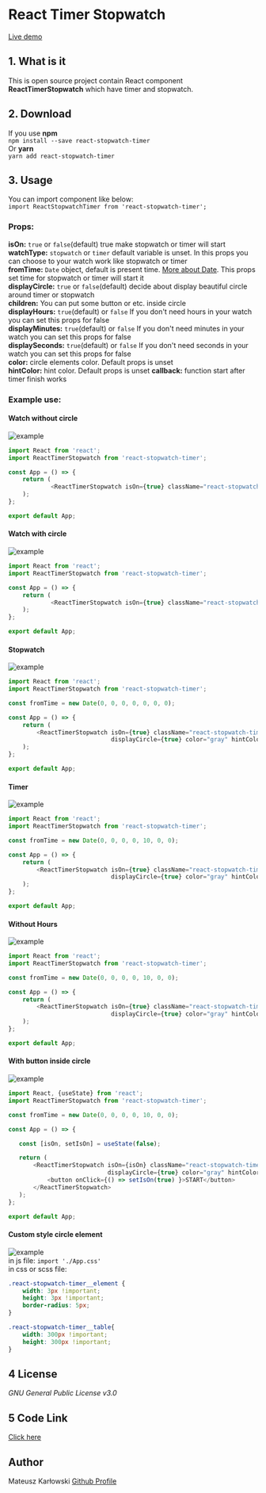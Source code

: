 # React Timer Stopwatch
[Live demo](https://github.com/mati2251/react-stopwatch-timer)
## 1. What is it
This is open source project contain React component **ReactTimerStopwatch** which have timer and stopwatch.
## 2. Download
If you use **npm** <br/>
`npm install --save react-stopwatch-timer` <br/>
Or **yarn** <br/>
`yarn add react-stopwatch-timer`
## 3. Usage
You can import component like below: <br/>
`import ReactStopwatchTimer from 'react-stopwatch-timer';` <br/>
### Props:
**isOn:** `true` or `false`(default) true make stopwatch or timer will start <br/>
**watchType:** `stopwatch` or `timer` default variable is unset. In this props you can choose to your watch work like stopwatch or timer <br/>
**fromTime:** `Date` object, default is present time. [More about Date](https://www.w3schools.com/js/js_dates.asp). This props set time for stopwatch or timer will start it <br/>
**displayCircle:** `true` or `false`(default) decide about display beautiful circle around timer or stopwatch <br/>
**children:** You can put some button or etc. inside circle <br/>
**displayHours:** `true`(default) or `false` If you don't need hours in your watch you can set this props for false <br/>
**displayMinutes:** `true`(default) or `false` If you don't need minutes in your watch you can set this props for false <br/>
**displaySeconds:** `true`(default) or `false` If you don't need seconds in your watch you can set this props for false <br/>
**color:** circle elements color. Default props is unset<br/>
**hintColor:** hint color. Default props is unset
**callback:** function start after timer finish works
### Example use:
#### Watch without circle
![example](https://raw.githubusercontent.com/mati2251/react-stopwatch-timer/master/.github/example-without-circle.png) <br/>
```js
import React from 'react';
import ReactTimerStopwatch from 'react-stopwatch-timer';

const App = () => {
    return (
            <ReactTimerStopwatch isOn={true} className="react-stopwatch-timer__table" watchType="stopwatch"/>
    );
};

export default App;
```
#### Watch with circle
![example](https://raw.githubusercontent.com/mati2251/react-stopwatch-timer/master/.github/example-watch-circle.png) <br/>
```js
import React from 'react';
import ReactTimerStopwatch from 'react-stopwatch-timer';

const App = () => {
    return (
            <ReactTimerStopwatch isOn={true} className="react-stopwatch-timer__table" watchType="stopwatch" displayCircle={true} color="gray" hintColor="red"/>
    );
};

export default App;
```
#### Stopwatch
![example](https://raw.githubusercontent.com/mati2251/react-stopwatch-timer/master/.github/stopwatch.png) </br>
```js
import React from 'react';
import ReactTimerStopwatch from 'react-stopwatch-timer';

const fromTime = new Date(0, 0, 0, 0, 0, 0, 0);

const App = () => {
    return (
        <ReactTimerStopwatch isOn={true} className="react-stopwatch-timer__table" watchType="stopwatch"
                             displayCircle={true} color="gray" hintColor="red" fromTime={fromTime}/>
    );
};

export default App;
```
#### Timer
![example](https://raw.githubusercontent.com/mati2251/react-stopwatch-timer/master/.github/timer.png) <br/>
```js
import React from 'react';
import ReactTimerStopwatch from 'react-stopwatch-timer';

const fromTime = new Date(0, 0, 0, 0, 10, 0, 0);

const App = () => {
    return (
        <ReactTimerStopwatch isOn={true} className="react-stopwatch-timer__table" watchType="timer"
                             displayCircle={true} color="gray" hintColor="red" fromTime={fromTime}/>
    );
};

export default App;
```
#### Without Hours
![example](https://raw.githubusercontent.com/mati2251/react-stopwatch-timer/master/.github/without-houers.png) <br/>
```js
import React from 'react';
import ReactTimerStopwatch from 'react-stopwatch-timer';

const fromTime = new Date(0, 0, 0, 0, 10, 0, 0);

const App = () => {
    return (
        <ReactTimerStopwatch isOn={true} className="react-stopwatch-timer__table" watchType="timer"
                             displayCircle={true} color="gray" hintColor="red" fromTime={fromTime} displayHours={false}/>
    );
};

export default App;
```
#### With button inside circle
![example](https://raw.githubusercontent.com/mati2251/react-stopwatch-timer/master/.github/withButton.png) <br/>
 ```js
import React, {useState} from 'react';
import ReactTimerStopwatch from 'react-stopwatch-timer';

const fromTime = new Date(0, 0, 0, 0, 10, 0, 0);

const App = () => {

    const [isOn, setIsOn] = useState(false);

    return (
        <ReactTimerStopwatch isOn={isOn} className="react-stopwatch-timer__table" watchType="timer"
                             displayCircle={true} color="gray" hintColor="red" fromTime={fromTime} displayHours={false}>
            <button onClick={() => setIsOn(true) }>START</button>
        </ReactTimerStopwatch>
    );
};

export default App;
```
#### Custom style circle element
![example](https://raw.githubusercontent.com/mati2251/react-stopwatch-timer/master/.github/custom-element.png) <br/>
in js file: 
`import './App.css'` <br/>
in css or scss file: <br/>
```css
.react-stopwatch-timer__element {
    width: 3px !important;
    height: 3px !important;
    border-radius: 5px;
}

.react-stopwatch-timer__table{
    width: 300px !important;
    height: 300px !important;
}
```
## 4 License
_GNU General Public License v3.0_
## 5 Code Link
[Click here](https://github.com/mati2251/react-stopwatch-timer)
## Author
Mateusz Karłowski [Github Profile](https://github.com/mati2251)
